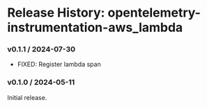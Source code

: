 # Release History: opentelemetry-instrumentation-aws_lambda

### v0.1.1 / 2024-07-30

* FIXED: Register lambda span

### v0.1.0 / 2024-05-11

Initial release.
